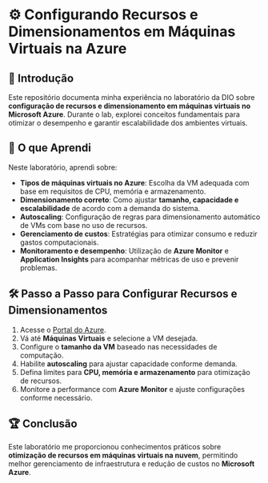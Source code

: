 # ⚙️ Configurando Recursos e Dimensionamentos em Máquinas Virtuais na Azure

## 📌 Introdução
Este repositório documenta minha experiência no laboratório da DIO sobre **configuração de recursos e dimensionamento em máquinas virtuais no Microsoft Azure**. Durante o lab, explorei conceitos fundamentais para otimizar o desempenho e garantir escalabilidade dos ambientes virtuais.

## 🚀 O que Aprendi
Neste laboratório, aprendi sobre:
- **Tipos de máquinas virtuais no Azure**: Escolha da VM adequada com base em requisitos de CPU, memória e armazenamento.
- **Dimensionamento correto**: Como ajustar **tamanho, capacidade e escalabilidade** de acordo com a demanda do sistema.
- **Autoscaling**: Configuração de regras para dimensionamento automático de VMs com base no uso de recursos.
- **Gerenciamento de custos**: Estratégias para otimizar consumo e reduzir gastos computacionais.
- **Monitoramento e desempenho**: Utilização de **Azure Monitor** e **Application Insights** para acompanhar métricas de uso e prevenir problemas.

## 🛠️ Passo a Passo para Configurar Recursos e Dimensionamentos
1. Acesse o [Portal do Azure](https://portal.azure.com/).
2. Vá até **Máquinas Virtuais** e selecione a VM desejada.
3. Configure o **tamanho da VM** baseado nas necessidades de computação.
4. Habilite **autoscaling** para ajustar capacidade conforme demanda.
5. Defina limites para **CPU, memória e armazenamento** para otimização de recursos.
6. Monitore a performance com **Azure Monitor** e ajuste configurações conforme necessário.

## 🏆 Conclusão
Este laboratório me proporcionou conhecimentos práticos sobre **otimização de recursos em máquinas virtuais na nuvem**, permitindo melhor gerenciamento de infraestrutura e redução de custos no **Microsoft Azure**.
